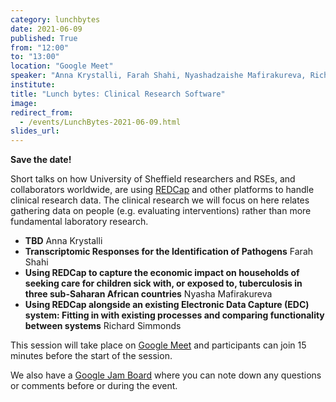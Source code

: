 ```yaml
---
category: lunchbytes
date: 2021-06-09
published: True
from: "12:00"
to: "13:00"
location: "Google Meet"
speaker: "Anna Krystalli, Farah Shahi, Nyashadzaishe Mafirakureva, Richard Simmonds"
institute:
title: "Lunch bytes: Clinical Research Software"
image:
redirect_from:
  - /events/LunchBytes-2021-06-09.html
slides_url:
---
```


**Save the date!**

Short talks on how University of Sheffield researchers and RSEs, and collaborators worldwide, are using [REDCap](https://www.project-redcap.org/) and other platforms to handle clinical research data. The clinical research we will focus on here relates gathering data on people (e.g. evaluating interventions) rather than more fundamental laboratory research.

- **TBD**  Anna Krystalli
- **Transcriptomic Responses for the Identification of Pathogens** Farah Shahi 
- **Using REDCap to capture the economic impact on households of seeking care for children sick with, or exposed to, tuberculosis in three sub-Saharan African countries** Nyasha Mafirakureva
- **Using REDCap alongside an existing Electronic Data Capture (EDC) system: Fitting in with existing processes and comparing functionality between systems** Richard Simmonds

This session will take place on [Google Meet](https://meet.google.com/zzp-cspi-pbj) and participants can join 15 minutes before the start of the session.

We also have a [Google Jam Board](https://jamboard.google.com/d/11UY6-HkAjMzG9RbxH8aE-7hjl4dD4mnFMW1XMxoQS94) where you can note down any questions or comments before or during the event.